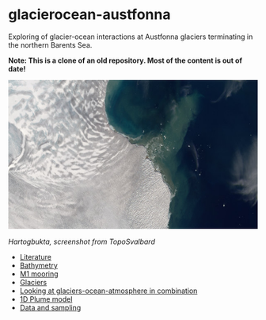 # glacierocean-austfonna

Exploring of glacier-ocean interactions at Austfonna glaciers terminating in the northern Barents Sea.

**Note: This is a clone of an old repository. Most of the content is out of date!**

<img src="images/austf.PNG"  width="605" height="300">

*Hartogbukta, screenshot from TopoSvalbard*


- [Literature](literature/literature.md)
- [Bathymetry](bathymetry/bathymetry.md)
- [M1 mooring](M1_mooring/m1_mooring.md)
- [Glaciers](glaciers/glaciers.md)
- [Looking at glaciers-ocean-atmosphere in combination](multivars/multivars.md)
- [1D Plume model](plume_model/plume_model.md)
- [Data and sampling](data/data.md) 